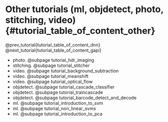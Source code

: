 Other tutorials (ml, objdetect, photo, stitching, video) {#tutorial_table_of_content_other}
========================================================

@prev_tutorial{tutorial_table_of_content_dnn}
@next_tutorial{tutorial_table_of_content_gapi}

-   photo. @subpage tutorial_hdr_imaging
-   stitching. @subpage tutorial_stitcher
-   video. @subpage tutorial_background_subtraction
-   video. @subpage tutorial_meanshift
-   video. @subpage tutorial_optical_flow
-   objdetect. @subpage tutorial_cascade_classifier
-   objdetect. @subpage tutorial_traincascade
-   objdetect. @subpage tutorial_barcode_detect_and_decode
-   ml. @subpage tutorial_introduction_to_svm
-   ml. @subpage tutorial_non_linear_svms
-   ml. @subpage tutorial_introduction_to_pca

